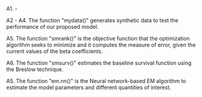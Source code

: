 A1. - 

A2 - A4. The function "mydata()" generates synthetic data to test the performance of our proposed model.

A5. The function "smrank()" is the objective function that the optimization algorithm seeks to minimize and it computes the measure of error, given the current values of the beta coefficients.

A6. The function "smsurv()" estimates the baseline survival function using the Breslow technique.

A5. The function "em.nn()" is the Neural network-based EM algorithm to estimate the model parameters and different quantities of interest.
